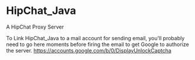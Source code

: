 # HipChat_Java
A HipChat Proxy Server

To Link HipChat_Java to a mail account for sending email, you'll probably need to go here moments before firing the email to get Google to authorize the server.
https://accounts.google.com/b/0/DisplayUnlockCaptcha
